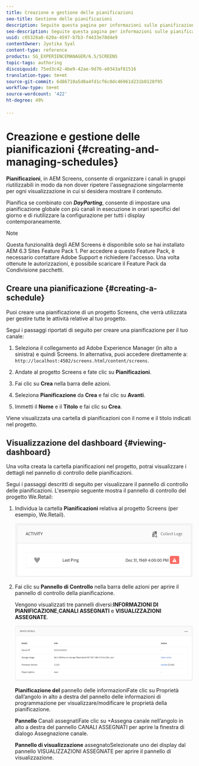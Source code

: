 ```yaml
---
title: Creazione e gestione delle pianificazioni
seo-title: Gestione delle pianificazioni
description: Seguite questa pagina per informazioni sulle pianificazioni, che vi consente di organizzare i canali in gruppi riutilizzabili in modo da non dover ripetere l'assegnazione singolarmente per ogni visualizzazione per la quale desiderate mostrare il contenuto.
seo-description: Seguite questa pagina per informazioni sulle pianificazioni, che vi consente di organizzare i canali in gruppi riutilizzabili in modo da non dover ripetere l'assegnazione singolarmente per ogni visualizzazione per la quale desiderate mostrare il contenuto.
uuid: c05328a0-620a-4597-b7b3-f4433e78d4e9
contentOwner: Jyotika Syal
content-type: reference
products: SG_EXPERIENCEMANAGER/6.5/SCREENS
topic-tags: authoring
discoiquuid: 75ed3c42-4be9-42ae-9d76-e0343af81516
translation-type: tm+mt
source-git-commit: 6d86710a5d0a4fd1cf6c0dc46961d231b0128f95
workflow-type: tm+mt
source-wordcount: '422'
ht-degree: 49%

---
```



# Creazione e gestione delle pianificazioni {#creating-and-managing-schedules}

**Pianificazioni**, in  AEM Screens, consente di organizzare i canali in gruppi riutilizzabili in modo da non dover ripetere l&#39;assegnazione singolarmente per ogni visualizzazione in cui si desidera mostrare il contenuto.

Pianifica se combinato con ***DayParting***, consente di impostare una pianificazione globale con più canali in esecuzione in orari specifici del giorno e di riutilizzare la configurazione per tutti i display contemporaneamente.

>[!NOTE]
>
>Questa funzionalità degli AEM Screens è disponibile solo se hai installato AEM 6.3 Sites Feature Pack 1. Per accedere a questo Feature Pack, è necessario contattare Adobe Support e richiedere l&#39;accesso. Una volta ottenute le autorizzazioni, è possibile scaricare il Feature Pack da Condivisione pacchetti.

## Creare una pianificazione {#creating-a-schedule}

Puoi creare una pianificazione di un progetto Screens, che verrà utilizzata per gestire tutte le attività relative al tuo progetto.

Segui i passaggi riportati di seguito per creare una pianificazione per il tuo canale:

1. Seleziona il collegamento ad Adobe Experience Manager (in alto a sinistra) e quindi Screens. In alternativa, puoi accedere direttamente a: `http://localhost:4502/screens.html/content/screens`.
1. Andate al progetto Screens e fate clic su **Pianificazioni**.
1. Fai clic su **Crea** nella barra delle azioni.
1. Seleziona **Pianificazione** da **Crea** e fai clic su **Avanti**.

1. Immetti il **Nome** e il **Titolo** e fai clic su **Crea**.

Viene visualizzata una cartella di pianificazioni con il nome e il titolo indicati nel progetto.


## Visualizzazione del dashboard {#viewing-dashboard}

Una volta creata la cartella pianificazioni nel progetto, potrai visualizzare i dettagli nel pannello di controllo delle pianificazioni.

Segui i passaggi descritti di seguito per visualizzare il pannello di controllo delle pianificazioni. L&#39;esempio seguente mostra il pannello di controllo del progetto We.Retail:

1. Individua la cartella **Pianificazioni** relativa al progetto Screens (per esempio, We.Retail).

   ![chlimage_1](assets/chlimage_1.png)

1. Fai clic su **Pannello di Controllo** nella barra delle azioni per aprire il pannello di controllo della pianificazione.

   Vengono visualizzati tre pannelli diversi:**INFORMAZIONI DI PIANIFICAZIONE**,**CANALI ASSEGNATI** e **VISUALIZZAZIONI ASSEGNATE**.

   ![chlimage_1-1](assets/chlimage_1-1.png)

   **Pianificazione del** pannello delle informazioniFate clic su Proprietà dall’angolo in alto a destra del pannello delle informazioni di programmazione per visualizzare/modificare le proprietà della pianificazione.

   **Pannello** Canali assegnatiFate clic su +Assegna canale nell’angolo in alto a destra del pannello CANALI ASSEGNATI per aprire la finestra di dialogo Assegnazione canale.

   **Pannello di visualizzazione** assegnatoSelezionate uno dei display dal pannello VISUALIZZAZIONI ASSEGNATE per aprire il pannello di visualizzazione.

